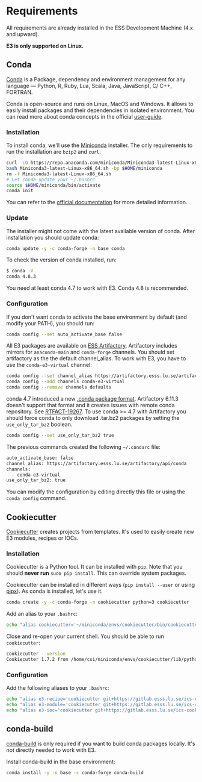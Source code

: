 # Requirements

All requirements are already installed in the ESS Development Machine (4.x and upward).

**E3 is only supported on Linux.**

## Conda

[Conda](https://docs.conda.io/en/latest/) is a Package, dependency and environment management for any language — Python, R, Ruby, Lua, Scala, Java, JavaScript, C/ C++, FORTRAN.

Conda is open-source and runs on Linux, MacOS and Windows. It allows to easily install packages and their dependencies in isolated environment.
You can read more about conda concepts in the official [user-guide](https://conda.io/projects/conda/en/latest/user-guide/concepts.html).

### Installation

To install conda, we'll use the [Miniconda](https://docs.conda.io/en/latest/miniconda.html) installer.
The only requirements to run the installation are `bzip2` and `curl`.

```bash
curl -LO https://repo.anaconda.com/miniconda/Miniconda3-latest-Linux-x86_64.sh
bash Miniconda3-latest-Linux-x86_64.sh -bp $HOME/miniconda
rm -f Miniconda3-latest-Linux-x86_64.sh
# Let conda update your ~/.bashrc
source $HOME/miniconda/bin/activate
conda init
```

You can refer to the [official documentation](https://conda.io/projects/conda/en/latest/user-guide/install/index.html) for more detailed information.

### Update

The installer might not come with the latest available version of conda. After installation you should update conda:

```bash
conda update -y -c conda-forge -n base conda
```

To check the version of conda installed, run:

```bash
$ conda -V
conda 4.8.3
```

You need at least conda 4.7 to work with E3. Conda 4.8 is recommended.

### Configuration

If you don't want conda to activate the base environment by default (and modify your PATH),
you should run:

```bash
conda config --set auto_activate_base false
```

All E3 packages are available on [ESS Artifactory](https://artifactory.esss.lu.se).
Artifactory includes mirrors for `anaconda-main` and `conda-forge` channels. You should set artifactory as the the default channel_alias.
To work with E3, you have to use the `conda-e3-virtual` channel:

```bash
conda config --set channel_alias https://artifactory.esss.lu.se/artifactory/api/conda
conda config --add channels conda-e3-virtual
conda config --remove channels defaults
```

conda 4.7 introduced a new [.conda package format](https://conda.io/projects/conda/en/latest/user-guide/concepts/packages.html#conda-file-format). Artifactory 6.11.3 doesn't support that format and it creates issues with remote conda repository. See [RTFACT-19267](https://www.jfrog.com/jira/browse/RTFACT-19267). To use conda >= 4.7 with Artifactory you should force conda to only download .tar.bz2 packages by setting the `use_only_tar_bz2` boolean.

```bash
conda config --set use_only_tar_bz2 true
```

The previous commands created the following `~/.condarc` file:

```bash
auto_activate_base: false
channel_alias: https://artifactory.esss.lu.se/artifactory/api/conda
channels:
  - conda-e3-virtual
use_only_tar_bz2: true
```

You can modify the configuration by editing directly this file or using the `conda config` command.

## Cookiecutter

[Cookiecutter](https://cookiecutter.readthedocs.io) creates projects from templates. It's used to easily create new E3 modules, recipes or IOCs.

### Installation

Cookiecutter is a Python tool. It can be installed with `pip`.
Note that you should **never run** `sudo pip install`. This can override system packages.

Cookiecutter can be installed in different ways (`pip install --user` or using [pipx](https://pipxproject.github.io/pipx/)).
As conda is installed, let's use it.

```bash
conda create -y -c conda-forge -n cookiecutter python=3 cookiecutter
```

Add an alias to your `.bashrc`:

```bash
echo "alias cookiecutter='~/miniconda/envs/cookiecutter/bin/cookiecutter'" >> ~/.bashrc
```

Close and re-open your current shell. You should be able to run `cookiecutter`:

```bash
cookiecutter --version
Cookiecutter 1.7.2 from /home/csi/miniconda/envs/cookiecutter/lib/python3.8/site-packages (Python 3.8)
```

### Configuration

Add the following aliases to your `.bashrc`:

```bash
echo "alias e3-recipe='cookiecutter git+https://gitlab.esss.lu.se/ics-cookiecutter/cookiecutter-e3-recipe.git'" >> ~/.bashrc
echo "alias e3-module='cookiecutter git+https://gitlab.esss.lu.se/ics-cookiecutter/cookiecutter-e3-module.git'" >> ~/.bashrc
echo "alias e3-ioc='cookiecutter git+https://gitlab.esss.lu.se/ics-cookiecutter/cookiecutter-e3-ioc.git'" >> ~/.bashrc
```

## conda-build

[conda-build](https://docs.conda.io/projects/conda-build/en/latest/index.html) is only required if you want to build conda packages locally. It's not directly needed to work with E3.

Install conda-build in the base environment:

```bash
conda install -y -n base -c conda-forge conda-build
```
